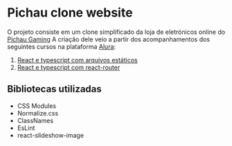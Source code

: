 # Pichau clone website

O projeto consiste em um clone simplificado da loja de eletrónicos online do [Pichau Gaming](https://www.pichau.com.br/)
A criação dele veio a partir dos acompanhamentos dos seguintes cursos na plataforma [Alura](https://www.alura.com.br):

  1. [React e typescript com arquivos estáticos](https://cursos.alura.com.br/course/react-arquivos-estaticos)
  2. [React e typescript com react-router](https://cursos.alura.com.br/course/react-biblioteca-react-router)

## Bibliotecas utilizadas

* CSS Modules
* Normalize.css
* ClassNames
* EsLint
* react-slideshow-image
